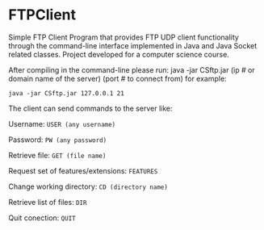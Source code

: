 # FTPClient
Simple FTP Client Program that provides FTP UDP client functionality through the command-line interface implemented in 
Java and Java Socket related classes. Project developed for a computer science course.

After compiling in the command-line please run:  java -jar CSftp.jar (ip # or domain name of the server) (port # to connect from) 
for example:

```java -jar CSftp.jar 127.0.0.1 21```

The client can send commands to the server like:

Username: ```USER (any username)```

Password: ```PW (any password)```

Retrieve file: ```GET (file name)```

Request set of features/extensions: ```FEATURES```

Change working directory: ```CD (directory name)```

Retrieve list of files: ```DIR```

Quit conection: ```QUIT```
